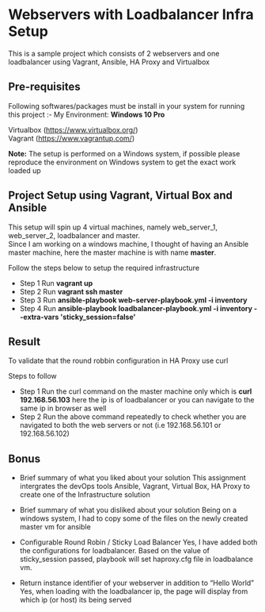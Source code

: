 # Webservers with Loadbalancer Infra Setup 

This is a sample project which consists of 2 webservers and one loadbalancer using Vagrant, Ansible, HA Proxy and Virtualbox

## Pre-requisites

Following softwares/packages must be install in your system for running this project :-
My Environment: **Windows 10 Pro**  


Virtualbox (https://www.virtualbox.org/)  
Vagrant (https://www.vagrantup.com/)   

**Note:** The setup is performed on a Windows system, if possible please reproduce the environment on Windows system to get the exact work loaded up


## Project Setup using Vagrant, Virtual Box and Ansible

This setup will spin up 4 virtual machines, namely web_server_1, web_server_2, loadbalancer and master.  
Since I am working on a windows machine, I thought of having an Ansible master machine, here the master machine is with name **master**.  

Follow the steps below to setup the required infrastructure  

- Step 1 Run **vagrant up**
- Step 2 Run **vagrant ssh master**
- Step 3 Run **ansible-playbook web-server-playbook.yml -i inventory**
- Step 4 Run **ansible-playbook loadbalancer-playbook.yml -i inventory --extra-vars 'sticky_session=false'**

## Result

To validate that the round robbin configuration in HA Proxy use curl  

Steps to follow  
- Step 1 Run the curl command on the master machine only which is **curl 192.168.56.103** here the ip is of loadbalancer or you can navigate to the same ip in browser as well
- Step 2 Run the above command repeatedly to check whether you are navigated to both the web servers or not (i.e 192.168.56.101 or 192.168.56.102)

## Bonus 

- Brief summary of what you liked about your solution
This assignment intergrates the devOps tools Ansible, Vagrant, Virtual Box, HA Proxy to create one of the Infrastructure solution

- Brief summary of what you disliked about your solution
Being on a windows system, I had to copy some of the files on the newly created master vm for ansible  

- Configurable Round Robin / Sticky Load Balancer
Yes, I have added both the configurations for loadbalancer. Based on the value of sticky_session passed, playbook will set haproxy.cfg file in loadbalance vm. 

- Return instance identifier of your webserver in addition to “Hello World”
Yes, when loading with the loadbalancer ip, the page will display from which ip (or host) its being served


